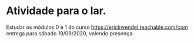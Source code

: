 # Atividade para o lar. 

Estudar os módulos 0 e 1 do curso
https://erickwendel.teachable.com/com entrega para sábado 
19/09/2020, valendo presença. 
